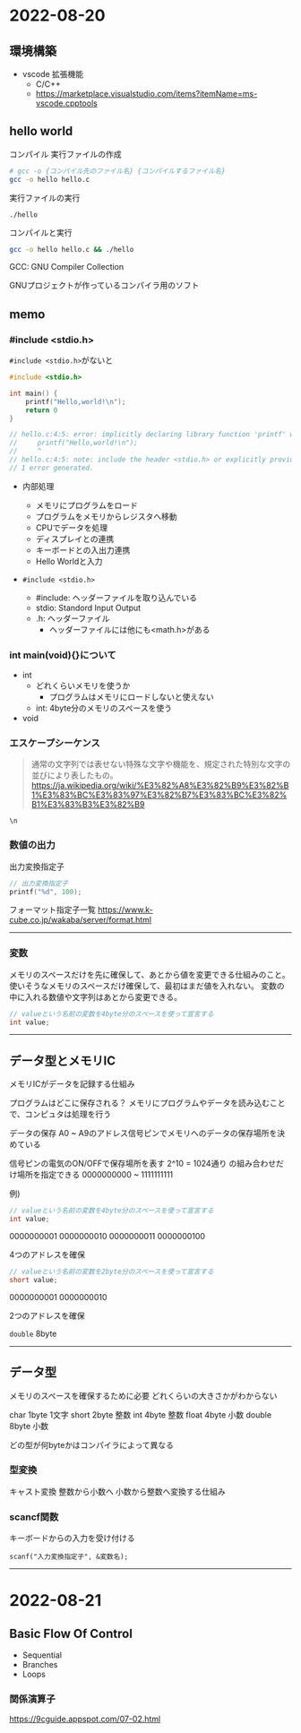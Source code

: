 # 2022-08-20
## 環境構築
- vscode 拡張機能
    - C/C++
    - https://marketplace.visualstudio.com/items?itemName=ms-vscode.cpptools

## hello world
コンパイル 実行ファイルの作成
```sh
# gcc -o {コンパイル先のファイル名} {コンパイルするファイル名}
gcc -o hello hello.c
```

実行ファイルの実行
```sh
./hello
```

コンパイルと実行
```sh
gcc -o hello hello.c && ./hello
```

GCC: GNU Compiler Collection

GNUプロジェクトが作っているコンパイラ用のソフト

## memo

### #include <stdio.h>
`#include <stdio.h>`がないと
```c
#include <stdio.h>

int main() {
    printf("Hello,world!\n");
    return 0
}

// hello.c:4:5: error: implicitly declaring library function 'printf' with type 'int (const char *, ...)' [-Werror,-Wimplicit-function-declaration]
//     printf("Hello,world!\n");
//     ^
// hello.c:4:5: note: include the header <stdio.h> or explicitly provide a declaration for 'printf'
// 1 error generated.
```
- 内部処理
    - メモリにプログラムをロード
    - プログラムをメモリからレジスタへ移動
    - CPUでデータを処理
    - ディスプレイとの連携
    - キーボードとの入出力連携
    - Hello Worldと入力

- `#include <stdio.h>`
    - #include: ヘッダーファイルを取り込んでいる
    - stdio: Standord Input Output
    - .h: ヘッダーファイル
        - ヘッダーファイルには他にも<math.h>がある


### int main(void){}について
- int
    - どれくらいメモリを使うか
        - プログラムはメモリにロードしないと使えない
    - int: 4byte分のメモリのスペースを使う
- void

### エスケープシーケンス
>通常の文字列では表せない特殊な文字や機能を、規定された特別な文字の並びにより表したもの。
https://ja.wikipedia.org/wiki/%E3%82%A8%E3%82%B9%E3%82%B1%E3%83%BC%E3%83%97%E3%82%B7%E3%83%BC%E3%82%B1%E3%83%B3%E3%82%B9

`\n`

### 数値の出力
出力変換指定子
```c
// 出力変換指定子
printf("%d", 100);
```
フォーマット指定子一覧
https://www.k-cube.co.jp/wakaba/server/format.html

---
### 変数
メモリのスペースだけを先に確保して、あとから値を変更できる仕組みのこと。
使いそうなメモリのスペースだけ確保して、最初はまだ値を入れない。
変数の中に入れる数値や文字列はあとから変更できる。

```c
// valueという名前の変数を4byte分のスペースを使って宣言する
int value;
```

---
## データ型とメモリIC
メモリICがデータを記録する仕組み

プログラムはどこに保存される？
メモリにプログラムやデータを読み込むことで、コンピュタは処理を行う

データの保存
A0 ~ A9のアドレス信号ピンでメモリへのデータの保存場所を決めている

信号ピンの電気のON/OFFで保存場所を表す
2^10 = 1024通り の組み合わせだけ場所を指定できる
0000000000 ~ 1111111111

例)
```c
// valueという名前の変数を4byte分のスペースを使って宣言する
int value;
```
0000000001
0000000010
0000000011
0000000100

4つのアドレスを確保

```c
// valueという名前の変数を2byte分のスペースを使って宣言する
short value;
```
0000000001
0000000010

2つのアドレスを確保

`double` 8byte

---
## データ型
メモリのスペースを確保するために必要
どれくらいの大きさかがわからない

char 1byte 1文字
short 2byte 整数
int 4byte 整数
float 4byte 小数
double 8byte 小数

どの型が何byteかはコンパイラによって異なる

### 型変換
キャスト変換
整数から小数へ
小数から整数へ変換する仕組み

### scancf関数
キーボードからの入力を受け付ける

`scanf("入力変換指定子", &変数名);`

---
# 2022-08-21

## Basic Flow Of Control
- Sequential
- Branches
- Loops

### 関係演算子
https://9cguide.appspot.com/07-02.html

